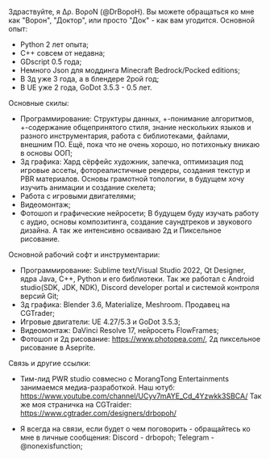 Здраствуйте, я Δρ. ΒοροΝ (@DrBopoH). Вы можете обращаться ко мне как "Ворон", "Доктор", или просто "Док" - как вам угодится.
Основной опыт:
- Python 2 лет опыта;
- C++ совсем от недавна;
- GDscript 0.5 года;
- Немного Json для моддинга Minecraft Bedrock/Pocked editions;
- В 3д уже 3 года, а в блендере 2рой год;
- В UE уже 2 года, GoDot 3.5.3 -  0.5 лет.

Основные скилы:
- Программирование: Структуры данных, +-понимание алгоритмов, +-содержание общепринятого стиля, знание нескольких языков и разного инструментария, работа с библиотеками, файлами, внешним ПО. Ещё, пока что не очень хорошо, но потихоньку вникаю в основы ООП;
- 3д графика: Хард сёрфейс художник, запечка, оптимизация под игровые ассеты, фотореалистичные рендеры, создания текстур и PBR материалов. Основы грамотной топологии, в будущем хочу изучить анимации и создание скелета;
- Работа с игровыми двигателями;
- Видеомонтаж;
- Фотошоп и графические нейросети;
В будущем буду изучать работу с аудио, основы композитинга, создание саундтреков и звукового дизайна. А так же интенсивно осваиваю 2д и Пиксельное рисование.

Основной рабочий софт и инструментарии:
- Программирование: Sublime text/Visual Studio 2022, Qt Designer, ядра Java, C++, Python и его библиотеки. Так же работал с Android studio(SDK, JDK, NDK), Discord developer portal и системой контроля версий Git;
- 3д графика: Blender 3.6, Materialize, Meshroom. Продавец на CGTrader;
- Игровые двигатели: UE 4.27/5.3 и GoDot 3.5.3;
- Видеомонтаж: DaVinci Resolve 17, нейросеть FlowFrames;
- Фотошоп и 2д рисование: https://www.photopea.com/, 2д пиксельное рисование в Aseprite.

Связь и другие ссылки:
- Тим-лид PWR studio совмесно с MorangTong Entertainments занимаемся медиа-разработкой.
Наш ютуб:
https://www.youtube.com/channel/UCyv7mAYE_Cd_4Yzwkk3SBCA/
Так же моя страничка на CGTraider:
https://www.cgtrader.com/designers/drbopoh/

- Я всегда на связи, если будет о чем поговорить - обращайтесь ко мне в личные сообщения:
Discord - drbopoh; Telegram - @nonexisfunction;
